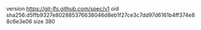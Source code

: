 version https://git-lfs.github.com/spec/v1
oid sha256:d5ffb9327e802885376638046d8eb1f27ce3c7dd97d6161b4ff374e88c6e3e06
size 380
